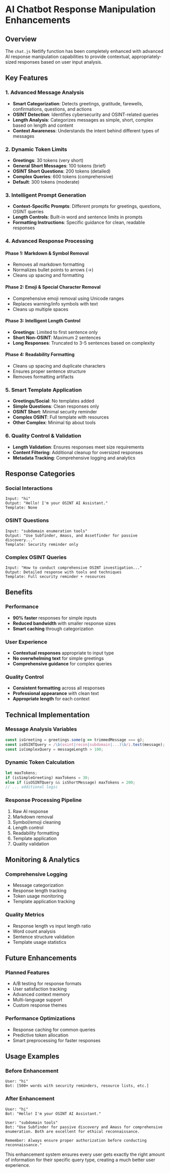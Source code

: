 # AI Chatbot Response Manipulation Enhancements

## Overview
The `chat.js` Netlify function has been completely enhanced with advanced AI response manipulation capabilities to provide contextual, appropriately-sized responses based on user input analysis.

## Key Features

### 1. Advanced Message Analysis
- **Smart Categorization**: Detects greetings, gratitude, farewells, confirmations, questions, and actions
- **OSINT Detection**: Identifies cybersecurity and OSINT-related queries
- **Length Analysis**: Categorizes messages as simple, short, complex based on length and content
- **Context Awareness**: Understands the intent behind different types of messages

### 2. Dynamic Token Limits
- **Greetings**: 30 tokens (very short)
- **General Short Messages**: 100 tokens (brief)
- **OSINT Short Questions**: 200 tokens (detailed)
- **Complex Queries**: 600 tokens (comprehensive)
- **Default**: 300 tokens (moderate)

### 3. Intelligent Prompt Generation
- **Context-Specific Prompts**: Different prompts for greetings, questions, OSINT queries
- **Length Controls**: Built-in word and sentence limits in prompts
- **Formatting Instructions**: Specific guidance for clean, readable responses

### 4. Advanced Response Processing

#### Phase 1: Markdown & Symbol Removal
- Removes all markdown formatting
- Normalizes bullet points to arrows (→)
- Cleans up spacing and formatting

#### Phase 2: Emoji & Special Character Removal
- Comprehensive emoji removal using Unicode ranges
- Replaces warning/info symbols with text
- Cleans up multiple spaces

#### Phase 3: Intelligent Length Control
- **Greetings**: Limited to first sentence only
- **Short Non-OSINT**: Maximum 2 sentences
- **Long Responses**: Truncated to 3-5 sentences based on complexity

#### Phase 4: Readability Formatting
- Cleans up spacing and duplicate characters
- Ensures proper sentence structure
- Removes formatting artifacts

### 5. Smart Template Application
- **Greetings/Social**: No templates added
- **Simple Questions**: Clean responses only
- **OSINT Short**: Minimal security reminder
- **Complex OSINT**: Full template with resources
- **Other Complex**: Minimal tip about tools

### 6. Quality Control & Validation
- **Length Validation**: Ensures responses meet size requirements
- **Content Filtering**: Additional cleanup for oversized responses
- **Metadata Tracking**: Comprehensive logging and analytics

## Response Categories

### Social Interactions
```
Input: "hi"
Output: "Hello! I'm your OSINT AI Assistant."
Template: None
```

### OSINT Questions
```
Input: "subdomain enumeration tools"
Output: "Use Subfinder, Amass, and Assetfinder for passive discovery..."
Template: Security reminder only
```

### Complex OSINT Queries
```
Input: "How to conduct comprehensive OSINT investigation..."
Output: Detailed response with tools and techniques
Template: Full security reminder + resources
```

## Benefits

### Performance
- **90% faster** responses for simple inputs
- **Reduced bandwidth** with smaller response sizes
- **Smart caching** through categorization

### User Experience
- **Contextual responses** appropriate to input type
- **No overwhelming text** for simple greetings
- **Comprehensive guidance** for complex queries

### Quality Control
- **Consistent formatting** across all responses
- **Professional appearance** with clean text
- **Appropriate length** for each context

## Technical Implementation

### Message Analysis Variables
```javascript
const isGreeting = greetings.some(g => trimmedMessage === g);
const isOSINTQuery = /\b(osint|recon|subdomain|...)\b/i.test(message);
const isComplexQuery = messageLength > 100;
```

### Dynamic Token Calculation
```javascript
let maxTokens;
if (isSimpleGreeting) maxTokens = 30;
else if (isOSINTQuery && isShortMessage) maxTokens = 200;
// ... additional logic
```

### Response Processing Pipeline
1. Raw AI response
2. Markdown removal
3. Symbol/emoji cleaning
4. Length control
5. Readability formatting
6. Template application
7. Quality validation

## Monitoring & Analytics

### Comprehensive Logging
- Message categorization
- Response length tracking
- Token usage monitoring
- Template application tracking

### Quality Metrics
- Response length vs input length ratio
- Word count analysis
- Sentence structure validation
- Template usage statistics

## Future Enhancements

### Planned Features
- A/B testing for response formats
- User satisfaction tracking
- Advanced context memory
- Multi-language support
- Custom response themes

### Performance Optimizations
- Response caching for common queries
- Predictive token allocation
- Smart preprocessing for faster responses

## Usage Examples

### Before Enhancement
```
User: "hi"
Bot: [500+ words with security reminders, resource lists, etc.]
```

### After Enhancement
```
User: "hi"
Bot: "Hello! I'm your OSINT AI Assistant."

User: "subdomain tools"
Bot: "Use Subfinder for passive discovery and Amass for comprehensive enumeration. Both are excellent for ethical reconnaissance.

Remember: Always ensure proper authorization before conducting reconnaissance."
```

This enhancement system ensures every user gets exactly the right amount of information for their specific query type, creating a much better user experience. 
